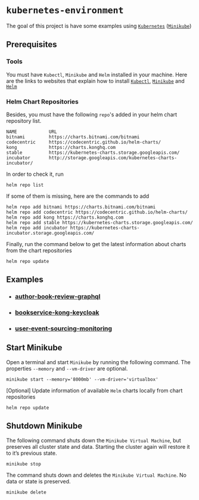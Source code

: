 # `kubernetes-environment`

The goal of this project is have some examples using [`Kubernetes`](https://kubernetes.io) ([`Minikube`](https://github.com/kubernetes/minikube))

## Prerequisites

### Tools

You must have `Kubectl`, `Minikube` and `Helm` installed in your machine. Here are the links to websites that explain how to install [`Kubectl`](https://kubernetes.io/docs/tasks/tools/install-kubectl/), [`Minikube`](https://kubernetes.io/docs/tasks/tools/install-minikube/) and [`Helm`](https://helm.sh/docs/intro/install/)

### Helm Chart Repositories

Besides, you must have the following `repo`'s added in your helm chart repository list.
```
NAME            URL
bitnami         https://charts.bitnami.com/bitnami
codecentric     https://codecentric.github.io/helm-charts/
kong            https://charts.konghq.com
stable          https://kubernetes-charts.storage.googleapis.com/
incubator       http://storage.googleapis.com/kubernetes-charts-incubator/
```

In order to check it, run
```
helm repo list
```

If some of them is missing, here are the commands to add
```
helm repo add bitnami https://charts.bitnami.com/bitnami
helm repo add codecentric https://codecentric.github.io/helm-charts/
helm repo add kong https://charts.konghq.com
helm repo add stable https://kubernetes-charts.storage.googleapis.com/
helm repo add incubator https://kubernetes-charts-incubator.storage.googleapis.com/
```

Finally, run the command below to get the latest information about charts from the chart repositories
```
helm repo update
``` 

## Examples

- ### [author-book-review-graphql](https://github.com/ivangfr/kubernetes-environment/tree/master/author-book-review-graphql)
- ### [bookservice-kong-keycloak](https://github.com/ivangfr/kubernetes-environment/tree/master/bookservice-kong-keycloak)
- ### [user-event-sourcing-monitoring](https://github.com/ivangfr/kubernetes-environment/tree/master/user-event-sourcing-monitoring)

## Start Minikube

Open a terminal and start `Minikube` by running the following command. The properties `--memory` and `--vm-driver` are optional. 
```
minikube start --memory='8000mb' --vm-driver='virtualbox'
```

\[Optional\] Update information of available `Helm` charts locally from chart repositories
```
helm repo update
```

## Shutdown Minikube

The following command shuts down the `Minikube Virtual Machine`, but preserves all cluster state and data. Starting the cluster again will restore it to it’s previous state.
```
minikube stop
```

The command shuts down and deletes the `Minikube Virtual Machine`. No data or state is preserved.
```
minikube delete
```
